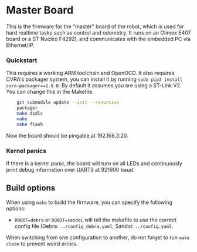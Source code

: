 # Master Board

This is the firmware for the "master" board of the robot, which is used for hard realtime tasks such as control and odometry.
It runs on an Olimex E407 board or a ST Nucleo F429ZI, and communicates with the embedded PC via Ethernet/IP.

### Quickstart
This requires a working ARM toolchain and OpenOCD.
It also requires CVRA's packager system, you can install it by running `sudo pip3 install cvra-packager==1.0.0`.
By default it assumes you are using a ST-Link V2. You can change this in the Makefile.

```bash
    git submodule update --init --recursive
    packager
    make dsdlc
    make
    make flash
```

Now the board should be pingable at 192.168.3.20.

### Kernel panics
If there is a kernel panic, the board will turn on all LEDs and continuously print debug information over UART3 at 921600 baud.

## Build options

When using `make` to build the firmware, you can specify the following options:

- `ROBOT=debra` or `ROBOT=sandoi` will tell the makefile to use the correct config file (Debra: `../config_debra.yaml`, Sandoi: `../config.yaml`.

When switching from one configuration to another, do not forget to run `make clean` to prevent weird errors.
